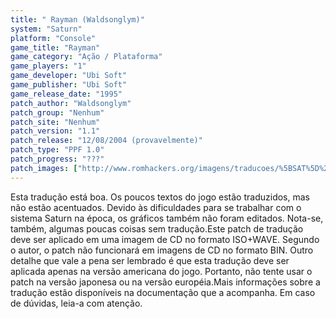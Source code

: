 ```yaml
---
title: " Rayman (Waldsonglym)"
system: "Saturn"
platform: "Console"
game_title: "Rayman"
game_category: "Ação / Plataforma"
game_players: "1"
game_developer: "Ubi Soft"
game_publisher: "Ubi Soft"
game_release_date: "1995"
patch_author: "Waldsonglym"
patch_group: "Nenhum"
patch_site: "Nenhum"
patch_version: "1.1"
patch_release: "12/08/2004 (provavelmente)"
patch_type: "PPF 1.0"
patch_progress: "???"
patch_images: ["http://www.romhackers.org/imagens/traducoes/%5BSAT%5D%20Rayman%20-%20Waldsonglym%20-%201.png","http://www.romhackers.org/imagens/traducoes/%5BSAT%5D%20Rayman%20-%20Waldsonglym%20-%202.png","http://www.romhackers.org/imagens/traducoes/%5BSAT%5D%20Rayman%20-%20Waldsonglym%20-%203.png"]
---
```

Esta tradução está boa. Os poucos textos do jogo estão traduzidos, mas não estão acentuados. Devido às dificuldades para se trabalhar com o sistema Saturn na época, os gráficos também não foram editados. Nota-se, também, algumas poucas coisas sem tradução.Este patch de tradução deve ser aplicado em uma imagem de CD no formato ISO+WAVE. Segundo o autor, o patch não funcionará em imagens de CD no formato BIN. Outro detalhe que vale a pena ser lembrado é que esta tradução deve ser aplicada apenas na versão americana do jogo. Portanto, não tente usar o patch na versão japonesa ou na versão européia.Mais informações sobre a tradução estão disponíveis na documentação que a acompanha. Em caso de dúvidas, leia-a com atenção.
